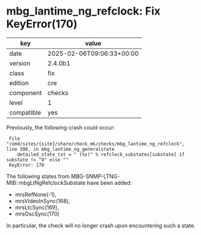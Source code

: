[//]: # (werk v2)
# mbg_lantime_ng_refclock: Fix KeyError(170)

key        | value
---------- | ---
date       | 2025-02-06T09:06:33+00:00
version    | 2.4.0b1
class      | fix
edition    | cre
component  | checks
level      | 1
compatible | yes

Previously, the following crash could occur:
```
 File "/omd/sites/{site}/share/check_mk/checks/mbg_lantime_ng_refclock", line 208, in mbg_lantime_ng_generalstate
    detailed_state_txt = " (%s)" % refclock_substates[substate] if substate != "0" else ""
 KeyError: 170
```
The following states from MBG-SNMP-LTNG-MIB::mbgLtNgRefclockSubstate have been added:

* mrsRefNone(-1),
* mrsVideoInSync(168),
* mrsLtcSync(169),
* mrsOscSync(170)

In particular, the check will no longer crash upon encountering such a state.
